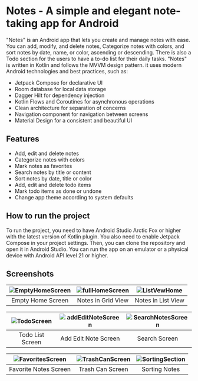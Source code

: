 # Notes - A simple and elegant note-taking app for Android

"Notes" is an Android app that lets you create and manage notes with ease. You can add, modify, and delete notes, Categorize notes with colors, and sort notes by date, name, or color, ascending or descending. 
There is also a Todo section for the users to have a to-do list for their daily tasks.
"Notes" is written in Kotlin and follows the MVVM design pattern.
it uses modern Android technologies and best practices, such as:

- Jetpack Compose for declarative UI
- Room database for local data storage
- Dagger Hilt for dependency injection
- Kotlin Flows and Coroutines for asynchronous operations
- Clean architecture for separation of concerns
- Navigation component for navigation between screens
- Material Design for a consistent and beautiful UI

## Features

- Add, edit and delete notes
- Categorize notes with colors
- Mark notes as favorites
- Search notes by title or content
- Sort notes by date, title or color
- Add, edit and delete todo items
- Mark todo items as done or undone
- Change app theme according to system defaults


## How to run the project

To run the project, you need to have Android Studio Arctic Fox or higher with the latest version of Kotlin plugin. You also need to enable Jetpack Compose in your project settings. Then, you can clone the repository and open it in Android Studio. You can run the app on an emulator or a physical device with Android API level 21 or higher.


## Screenshots
| ![EmptyHomeScreen](https://github.com/JohnSobhy/Notes/assets/94745774/15591859-8d86-42dc-b78a-438e2e522314) | ![fullHomeScreen](https://github.com/JohnSobhy/Notes/assets/94745774/c6964940-df06-4455-bccc-6eccb97b6685) | ![ListVewHome](https://github.com/JohnSobhy/Notes/assets/94745774/10d8b4a3-08bb-4ab9-89cd-4638663d5543) |
|:---:|:---:|:---:|
| Empty Home Screen | Notes in Grid View | Notes in List View |

| ![TodoScreen](https://github.com/JohnSobhy/Notes/assets/94745774/9514f585-ad06-4a62-a680-202ac4ac7b38) | ![addEditNoteScreen](https://github.com/JohnSobhy/Notes/assets/94745774/a7aef867-2d10-4ad4-89cd-a03387b5df20) | ![SearchNotesScreen](https://github.com/JohnSobhy/Notes/assets/94745774/7fcf3adb-dfd7-4cd9-a7ac-9ba6707fbfd3) |
|:---:|:---:|:---:|
| Todo List Screen | Add Edit Note Screen | Search Screen |


| ![FavoritesScreen](https://github.com/JohnSobhy/Notes/assets/94745774/7f424192-b430-451b-80fb-0f62d021cba7) | ![TrashCanScreen](https://github.com/JohnSobhy/Notes/assets/94745774/f4146fb0-8aa3-489c-94ff-4cc5e9790d6b) | ![SortingSection](https://github.com/JohnSobhy/Notes/assets/94745774/53d574b7-e1c8-42ed-b7e5-cf9d90de3e73) |
|:---:|:---:|:---:|
| Favorite Notes Screen | Trash Can Screen | Sorting Notes |



